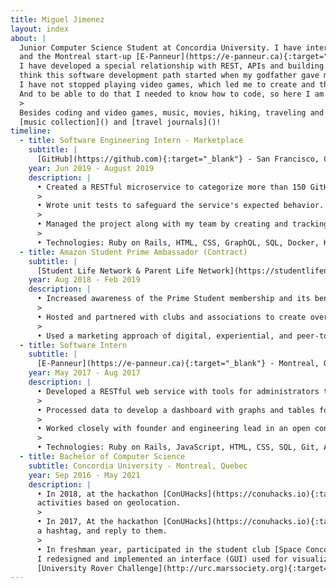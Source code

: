 ```yaml
---
title: Miguel Jimenez
layout: index
about: |
  Junior Computer Science Student at Concordia University. I have interned at [GitHub](https://github.com){:target="_blank"} 
  and the Montreal start-up [E-Panneur](https://e-panneur.ca){:target="_blank"} as a Rails web developer. 
  I have developed a special relationship with REST, APIs and building and coming up with exciting ideas. I like to 
  think this software development path started when my godfather gave me a PlayStation 2 🎮 when I was 5. Since then, 
  I have not stopped playing video games, which led me to create and think of spin-offs and mods I could write. 
  And to be able to do that I needed to know how to code, so here I am 🙋‍♂️️.
  >
  Besides coding and video games, music, movies, hiking, traveling and soccer are my jam. Check out my
  [music collection]() and [travel journals]()!
timeline:
  - title: Software Engineering Intern - Marketplace
    subtitle: |
      [GitHub](https://github.com){:target="_blank"} - San Francisco, California
    year: Jun 2019 - August 2019
    description: |
      • Created a RESTful microservice to categorize more than 150 GitHub Apps using machine learning. This has made the number of apps in Marketplace double. 
      >
      • Wrote unit tests to safeguard the service's expected behavior. 
      >
      • Managed the project along with my team by creating and tracking issues, prioritizing tasks and evaluating results. 
      >
      • Technologies: Ruby on Rails, HTML, CSS, GraphQL, SQL, Docker, Kubernetes.
  - title: Amazon Student Prime Ambassador (Contract)
    subtitle: |
      [Student Life Network & Parent Life Network](https://studentlifenetwork.com){:target="_blank"} - Montreal, Quebec
    year: Aug 2018 - Feb 2019
    description: |
      • Increased awareness of the Prime Student membership and its benefits to students by having more than 250 interactions every week.
      >
      • Hosted and partnered with clubs and associations to create over 15 events on campus.
      >
      • Used a marketing approach of digital, experiential, and peer-to-peer tactics to reach as many students as possible.
  - title: Software Intern
    subtitle: |
      [E-Panneur](https://e-panneur.ca){:target="_blank"} - Montreal, Quebec
    year: May 2017 - Aug 2017
    description: |
      • Developed a RESTful web service with tools for administrators to manage incoming orders and shipments.
      >
      • Processed data to develop a dashboard with graphs and tables for clear financial statements.
      >
      • Worked closely with founder and engineering lead in an open concept environment, which allowed to learn about management, customer service, innovation and setting short, medium and long-term goals.
      >
      • Technologies: Ruby on Rails, JavaScript, HTML, CSS, SQL, Git, AWS (EC2), JIRA.
  - title: Bachelor of Computer Science
    subtitle: Concordia University - Montreal, Quebec
    year: Sep 2016 - May 2021
    description: |
      • In 2018, at the hackathon [ConUHacks](https://conuhacks.io){:target="_blank"} III, made calls to different APIs to recommend 
      activities based on geolocation.
      >
      • In 2017, At the hackathon [ConUHacks](https://conuhacks.io){:target="_blank"} II, built a Twitter bot that would scan tweets containing 
      a hashtag, and reply to them.
      >
      • In freshman year, participated in the student club [Space Concordia](https://spaceconcordia.github.io){:target="_blank"} where
      I redesigned and implemented an interface (GUI) used for visualizing and controlling a space rover for the 
      [University Rover Challenge](http://urc.marssociety.org){:target="_blank"} (URC).
---
```

